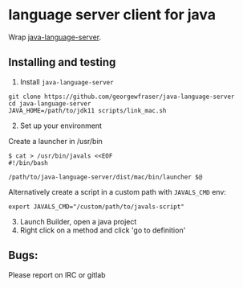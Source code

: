 # language server client for java

Wrap [java-language-server](https://github.com/georgewfraser/java-language-server).

## Installing and testing

1. Install `java-language-server`

```
git clone https://github.com/georgewfraser/java-language-server
cd java-language-server
JAVA_HOME=/path/to/jdk11 scripts/link_mac.sh
```

2. Set up your environment

Create a launcher in /usr/bin

```
$ cat > /usr/bin/javals <<EOF
#!/bin/bash

/path/to/java-language-server/dist/mac/bin/launcher $@
```

Alternatively create a script in a custom path with `JAVALS_CMD` env:

```
export JAVALS_CMD="/custom/path/to/javals-script"
```

3. Launch Builder, open a java project
4. Right click on a method and click 'go to definition'

## Bugs:

Please report on IRC or gitlab
